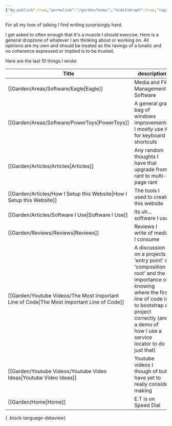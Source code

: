 ```yaml
---
{"dg-publish":true,"permalink":"/garden/home/","hideInGraph":true,"tags":["gardenEntry"],"updated":"2024-10-22T03:31:23.420+01:00"}
---
```



For all my love of talking I find writing surprisingly hard.

I get asked to often enough that It's a muscle I should exercise. Here is a general dropzone of whatever I am thinking about or working on. All opinions are my own and should be treated as the ravings of a lunatic and no coherence expressed or implied is to be trusted. 

Here are the last 10 things I wrote: 

| Title                                                                                         | description                                                                                                                                                                                                               |
| --------------------------------------------------------------------------------------------- | ------------------------------------------------------------------------------------------------------------------------------------------------------------------------------------------------------------------------- |
| [[Garden/Areas/Software/Eagle\|Eagle]]                                                     | Media and File Management Software                                                                                                                                                                                        |
| [[Garden/Areas/Software/PowerToys\|PowerToys]]                                             | A general grab bag of windows improvements. I mostly use it for keyboard shortcuts                                                                                                                                        |
| [[Garden/Articles/Articles\|Articles]]                                                     | Any random thoughts I have that upgrade from rant to multi-page rant                                                                                                                                                      |
| [[Garden/Articles/How I Setup this Website\|How I Setup this Website]]                     | The tools I used to create this website                                                                                                                                                                                   |
| [[Garden/Articles/Software I Use\|Software I Use]]                                         | Its uh... software I use                                                                                                                                                                                                  |
| [[Garden/Reviews/Reviews\|Reviews]]                                                        | Reviews I write of media I consume                                                                                                                                                                                        |
| [[Garden/Youtube Videos/The Most Important Line of Code\|The Most Important Line of Code]] | A discussion on a projects 'entry point' or 'composition root' and the importance of knowing where the first line of code is to bootstrap a project correctly (and a demo of how I use a service locator to do just that) |
| [[Garden/Youtube Videos/Youtube Video Ideas\|Youtube Video Ideas]]                         | Youtube videos I though of but have yet to really consider making                                                                                                                                                         |
| [[Garden/Home\|Home]]                                                                      | E.T is on Speed Dial                                                                                                                                                                                                      |

{ .block-language-dataview}